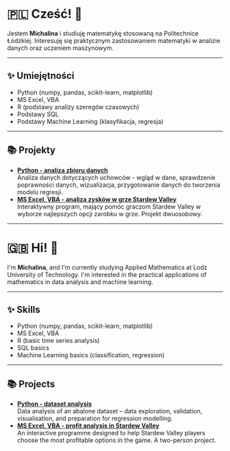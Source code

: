 # 🇵🇱 Cześć! 👋

Jestem **Michalina** i studiuję matematykę stosowaną na Politechnice Łódzkiej. Interesuję się praktycznym zastosowaniem matematyki w analizie danych oraz uczeniem maszynowym.

---

## ✨ Umiejętności

- Python (numpy, pandas, scikit-learn, matplotlib)
- MS Excel, VBA
- R (podstawy analizy szeregów czasowych)
- Podstawy SQL
- Podstawy Machine Learning (klasyfikacja, regresja)

---

## 📚 Projekty

- [**Python - analiza zbioru danych**](https://github.com/michalina-l/Analiza-danych-uchowce/tree/main) <br>
 Analiza danych dotyczących uchowców - wgląd w dane, sprawdzenie poprawności danych, wizualizacja, przygotowanie danych do tworzenia modelu regresji.  
- [**MS Excel, VBA - analiza zysków w grze Stardew Valley**](https://github.com/michalina-l/VBA-Stardew-Valley-Profit) <br>
Interaktywny program, mający pomóc graczom Stardew Valley w wyborze najlepszych opcji zarobku w grze. Projekt dwuosobowy.

---

# 🇬🇧 Hi! 👋

I'm **Michalina**, and I'm currently studying Applied Mathematics at Lodz University of Technology. I'm interested in the practical applications of mathematics in data analysis and machine learning.

---

## ✨ Skills

- Python (numpy, pandas, scikit-learn, matplotlib)
- MS Excel, VBA
- R (basic time series analysis)
- SQL basics
- Machine Learning basics (classification, regression)

---

## 📚 Projects

- [**Python - dataset analysis**](https://github.com/michalina-l/Analiza-danych-uchowce/tree/main) <br>
Data analysis of an abalone dataset – data exploration, validation, visualisation, and preparation for regression modelling.
- [**MS Excel, VBA - profit analysis in Stardew Valley**](https://github.com/michalina-l/VBA-Stardew-Valley-Profit) <br>
An interactive programme designed to help Stardew Valley players choose the most profitable options in the game. A two-person project.

